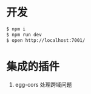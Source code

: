 [egg]: https://eggjs.org

# 开发
```bash
$ npm i
$ npm run dev
$ open http://localhost:7001/
```
# 集成的插件
1. egg-cors 处理跨域问题